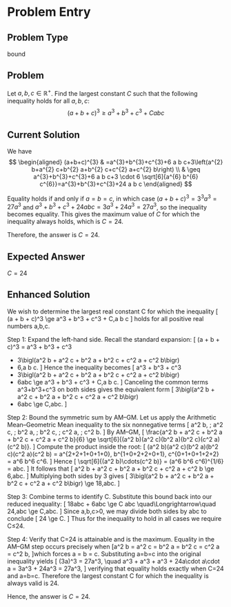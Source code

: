 # Problem Entry

## Problem Type
bound

## Problem
Let $a, b, c \in \mathbb{R}^{+}$. Find the largest constant $C$ such that the following inequality holds for all $a, b, c$:
$$
(a+b+c)^{3} \geq a^{3}+b^{3}+c^{3}+C a b c
$$

## Current Solution
We have
$$
\begin{aligned}
(a+b+c)^{3} & =a^{3}+b^{3}+c^{3}+6 a b c+3\left(a^{2} b+a^{2} c+b^{2} a+b^{2} c+c^{2} a+c^{2} b\right) \\
& \geq a^{3}+b^{3}+c^{3}+6 a b c+3 \cdot 6 \sqrt[6]{a^{6} b^{6} c^{6}}=a^{3}+b^{3}+c^{3}+24 a b c
\end{aligned}
$$

Equality holds if and only if $a = b = c$, in which case $(a+b+c)^3 = 3^3 a^3 = 27 a^3$ and $a^3 + b^3 + c^3 + 24abc = 3a^3 + 24a^3 = 27a^3$, so the inequality becomes equality. This gives the maximum value of $C$ for which the inequality always holds, which is $C = 24$.

Therefore, the answer is $C = 24$.

## Expected Answer
$C = 24$

## Enhanced Solution
We wish to determine the largest real constant C for which the inequality
\[ (a + b + c)^3 \ge a^3 + b^3 + c^3 + C\,a b c \]
holds for all positive real numbers a,b,c.

Step 1: Expand the left-hand side.
Recall the standard expansion:
\[
(a + b + c)^3 
= a^3 + b^3 + c^3 
  + 3\bigl(a^2 b + a^2 c + b^2 a + b^2 c + c^2 a + c^2 b\bigr)
  + 6\,a b c.
\]
Hence the inequality becomes
\[
a^3 + b^3 + c^3 
  + 3\bigl(a^2 b + a^2 c + b^2 a + b^2 c + c^2 a + c^2 b\bigr)
  + 6abc
\ge a^3 + b^3 + c^3 + C\,a b c.
\]
Canceling the common terms a^3+b^3+c^3 on both sides gives the equivalent form
\[
3\bigl(a^2 b + a^2 c + b^2 a + b^2 c + c^2 a + c^2 b\bigr)
  + 6abc \ge C\,abc.
\]

Step 2: Bound the symmetric sum by AM–GM.
Let us apply the Arithmetic Mean–Geometric Mean inequality to the six nonnegative terms
\[ a^2 b,
   \; a^2 c,
   \; b^2 a,
   \; b^2 c,
   \; c^2 a,
   \; c^2 b.
\]
By AM–GM,
\[
\frac{a^2 b + a^2 c + b^2 a + b^2 c + c^2 a + c^2 b}{6} 
\ge \sqrt[6]{(a^2 b)(a^2 c)(b^2 a)(b^2 c)(c^2 a)(c^2 b)}.
\]
Compute the product inside the root:
\[
(a^2 b)(a^2 c)(b^2 a)(b^2 c)(c^2 a)(c^2 b)
= a^{2+2+1+0+1+0}\, b^{1+0+2+2+0+1}\, c^{0+1+0+1+2+2}
= a^6 b^6 c^6.
\]
Hence
\[
\sqrt[6]{(a^2 b)\cdots(c^2 b)} = (a^6 b^6 c^6)^{1/6} = abc.
\]
It follows that
\[
a^2 b + a^2 c + b^2 a + b^2 c + c^2 a + c^2 b 
\ge 6\,abc.
\]
Multiplying both sides by 3 gives
\[
3\bigl(a^2 b + a^2 c + b^2 a + b^2 c + c^2 a + c^2 b\bigr)
\ge 18\,abc.
\]

Step 3: Combine terms to identify C.
Substitute this bound back into our reduced inequality:
\[
18abc + 6abc \ge C abc
\quad\Longrightarrow\quad
24\,abc \ge C\,abc.
\]
Since a,b,c>0, we may divide both sides by abc to conclude
\[
24 \ge C.
\]
Thus for the inequality to hold in all cases we require C≤24.

Step 4: Verify that C=24 is attainable and is the maximum.
Equality in the AM–GM step occurs precisely when
\[a^2 b = a^2 c = b^2 a = b^2 c = c^2 a = c^2 b,
\]which forces a = b = c.  Substituting a=b=c into the original inequality yields
\[
(3a)^3 = 27a^3,
\quad
a^3 + a^3 + a^3 + 24a\cdot a\cdot a = 3a^3 + 24a^3 = 27a^3,
\]
verifying that equality holds exactly when C=24 and a=b=c.
Therefore the largest constant C for which the inequality is always valid is 24.

Hence, the answer is $C=24$.
